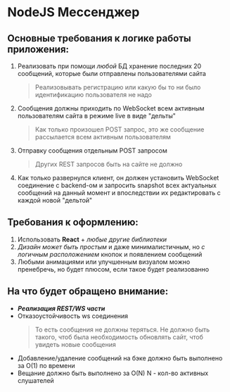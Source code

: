 # NodeJS Мессенджер

## Основные требования к логике работы приложения:
1. Реализовать при помощи *любой* БД хранение последних 20 сообщений, которые были отправлены пользователями сайта 
   > Реализовывать регистрацию или какую бы то ни было идентификацию пользователя не надо
2. Сообщения должны приходить по WebSocket всем активным пользователям сайта в режиме live в виде "дельты"
    > Как только произошел POST запрос, это же сообщение рассылается всем активным пользователям
3. Отправку сообщения отдельным POST запросом
   > Других REST запросов быть на сайте не должно
4. Как только развернулся клиент, он должен установить WebSocket соединение с backend-ом и запросить snapshot всех актуальных сообщений на данный момент и впоследствии их редактировать с каждой новой "дельтой"

## Требования к оформлению:
1. Использовать **React** + *любые другие библиотеки*
2. *Дизайн может быть простым* и даже минималистичным, но *с логичным расположением* кнопок и появлением сообщений
3. Любыми анимациями или улучшенным визуалом можно пренебречь, но будет плюсом, если такое будет реализованно


## На что будет обращено внимание:
- ***Реализация REST/WS части***
- Отказоустойчивость ws соединения
  >  То есть сообщения не должны теряться. Не должно быть такого, чтоб была необходимость обновлять сайт, чтоб увидеть новые сообщения
- Добавление/удаление сообщений на бэке должно быть выполнено за O(1) по времени
- Вещание должно быть выполнено за O(N) N - кол-во активных слушателей